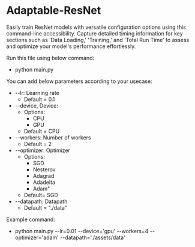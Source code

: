 # Adaptable-ResNet
Easily train ResNet models with versatile configuration options using this command-line accessibility. Capture detailed timing information for key sections such as 'Data Loading,' 'Training,' and 'Total Run Time' to assess and optimize your model's performance effortlessly.

Run this file using below command:

- python main.py

You can add below parameters according to your usecase:
- --lr: Learning rate
    -   Default = 0.1
- --device, Device: 
    -   Options: 
        -   CPU
        -   GPU 
    -   Default = CPU
- --workers: Number of workers
    -   Default = 2
- --optimizer: Optimizer
    -   Options:
        -   SGD
        -   Nesterov
        -   Adagrad
        -   Adadelta
        -   Adam" 
    -   Default= SGD
- --datapath: Datapath
    -   Default = "./data"

Example command:
- python main.py --lr=0.01 --device='gpu' --workers=4 --optimizer='adam' --datapath='./assets/data'